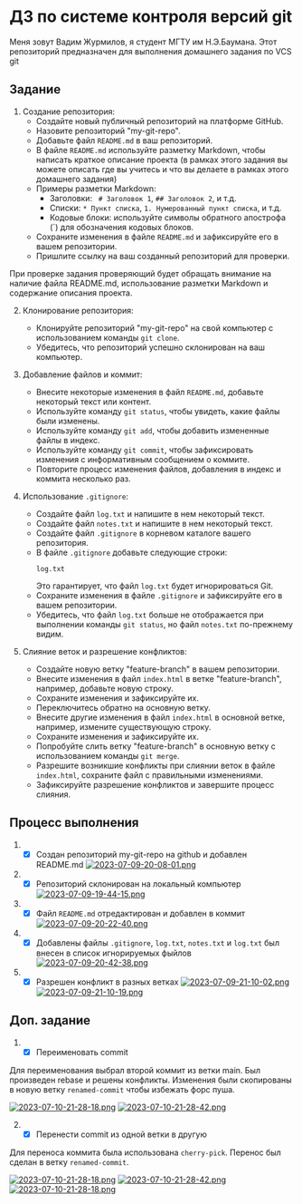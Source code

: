 # ДЗ по системе контроля версий git

Меня зовут Вадим Журмилов, я студент МГТУ им Н.Э.Баумана. Этот репозиторий предназначен для выполнения домашнего задания
по VCS git

## Задание

1. Создание репозитория:
    * Создайте новый публичный репозиторий на платформе GitHub.
    * Назовите репозиторий "my-git-repo".
    * Добавьте файл `README.md` в ваш репозиторий.
    * В файле `README.md` используйте разметку Markdown, чтобы написать краткое описание проекта (в рамках этого задания
      вы можете описать где вы учитесь и что вы делаете в рамках этого домашнего задания)
    * Примеры разметки Markdown:
        * Заголовки: ` # Заголовок 1`, `## Заголовок 2`, и т.д.
        * Списки: `* Пункт списка`, `1. Нумерованный пункт списка`, и т.д.
        * Кодовые блоки: используйте символы обратного апострофа (`) для обозначения кодовых блоков.
    * Сохраните изменения в файле `README.md` и зафиксируйте его в вашем репозитории.
    * Пришлите ссылку на ваш созданный репозиторий для проверки.

При проверке задания проверяющий будет обращать внимание на наличие файла README.md, использование разметки Markdown и
содержание описания проекта.

2. Клонирование репозитория:
    * Клонируйте репозиторий "my-git-repo" на свой компьютер с использованием команды `git clone`.
    * Убедитесь, что репозиторий успешно склонирован на ваш компьютер.

3. Добавление файлов и коммит:
    * Внесите некоторые изменения в файл `README.md`, добавьте некоторый текст или контент.
    * Используйте команду `git status`, чтобы увидеть, какие файлы были изменены.
    * Используйте команду `git add`, чтобы добавить измененные файлы в индекс.
    * Используйте команду `git commit`, чтобы зафиксировать изменения с информативным сообщением о коммите.
    * Повторите процесс изменения файлов, добавления в индекс и коммита несколько раз.

4. Использование `.gitignore`:
    * Создайте файл `log.txt` и напишите в нем некоторый текст.
    * Создайте файл `notes.txt` и напишите в нем некоторый текст.
    * Создайте файл `.gitignore` в корневом каталоге вашего репозитория.
    * В файле `.gitignore` добавьте следующие строки:
      ```
      log.txt
      ```
      Это гарантирует, что файл `log.txt` будет игнорироваться Git.
    * Сохраните изменения в файле `.gitignore` и зафиксируйте его в вашем репозитории.
    * Убедитесь, что файл `log.txt` больше не отображается при выполнении команды `git status`, но файл `notes.txt`
      по-прежнему видим.

5. Слияние веток и разрешение конфликтов:
    * Создайте новую ветку "feature-branch" в вашем репозитории.
    * Внесите изменения в файл `index.html` в ветке "feature-branch", например, добавьте новую строку.
    * Сохраните изменения и зафиксируйте их.
    * Переключитесь обратно на основную ветку.
    * Внесите другие изменения в файл `index.html` в основной ветке, например, измените существующую строку.
    * Сохраните изменения и зафиксируйте их.
    * Попробуйте слить ветку "feature-branch" в основную ветку с использованием команды `git merge`.
    * Разрешите возникшие конфликты при слиянии веток в файле `index.html`, сохраните файл с правильными изменениями.
    * Зафиксируйте разрешение конфликтов и завершите процесс слияния.

## Процесс выполнения

1.
    - [x] Cоздан репозиторий my-git-repo на github и добавлен README.md
      [![2023-07-09-20-08-01.png](https://i.postimg.cc/d1wnQHh9/2023-07-09-20-08-01.png)](https://postimg.cc/bGV13RHG)
2.
    - [x] Репозиторий склонирован на локальный компьютер
      [![2023-07-09-19-44-15.png](https://i.postimg.cc/qq1Hk6Q1/2023-07-09-19-44-15.png)](https://postimg.cc/5QQRg0hz)
3.
    - [x] Файл `README.md` отредактирован и добавлен в коммит
      [![2023-07-09-20-22-40.png](https://i.postimg.cc/RhdvbV8z/2023-07-09-20-22-40.png)](https://postimg.cc/y3JqDBsf)
4.
    - [x] Добавлены файлы `.gitignore`, `log.txt`, `notes.txt` и `log.txt` был внесен в список игнорируемых фыйлов
      [![2023-07-09-20-42-38.png](https://i.postimg.cc/4x5F7HcG/2023-07-09-20-42-38.png)](https://postimg.cc/gxxK1J4t)
5.
    - [x] Разрешен конфликт в разных ветках
      [![2023-07-09-21-10-02.png](https://i.postimg.cc/sfZRqmkN/2023-07-09-21-10-02.png)](https://postimg.cc/c6Zj8R4R)
      [![2023-07-09-21-10-19.png](https://i.postimg.cc/9FdHFMFP/2023-07-09-21-10-19.png)](https://postimg.cc/562Rsfzj)

## Доп. задание

1. - [x] Переименовать commit

Для переименования выбрал второй коммит из ветки main. Был произведен rebase и решены конфликты. Изменения были
скопированы в новую ветку `renamed-commit` чтобы избежать форс пуша.

[![2023-07-10-21-28-18.png](https://i.postimg.cc/RCsnTnYG/2023-07-10-21-28-18.png)](https://postimg.cc/fkdLzkD0)
[![2023-07-10-21-28-42.png](https://i.postimg.cc/q7s3cDfC/2023-07-10-21-28-42.png)](https://postimg.cc/WD4zTn12)

2. - [x] Перенести commit из одной ветки в другую

Для переноса коммита была использована `cherry-pick`. Перенос был сделан в ветку `renamed-commit`.

[![2023-07-10-21-28-18.png](https://i.postimg.cc/kgF11mbn/2023-07-10-21-51-22.png)](https://postimg.cc/fkdLzkD0)
[![2023-07-10-21-28-42.png](https://i.postimg.cc/0NkthBY7/2023-07-10-21-51-35.png)](https://postimg.cc/WD4zTn12)
[![2023-07-10-21-28-18.png](https://i.postimg.cc/CKcv0s7X/2023-07-10-21-51-44.png)](https://postimg.cc/fkdLzkD0)
